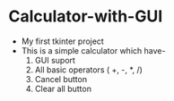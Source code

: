 # Calculator-with-GUI
* My first tkinter project
* This is a simple calculator which have-
  1. GUI suport
  2. All basic operators ( +, -, *, /)
  3. Cancel button
  4. Clear all button
